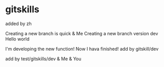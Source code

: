 # gitskills

added by zh

Creating a new branch is quick & Me
Creating a new branch version dev
Hello
world

I'm developing the new function!
Now I hava finished!
add by gitskill/dev

add by test/gitskills/dev & Me & You


